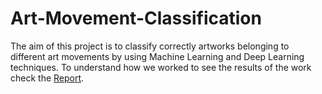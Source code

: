 # Art-Movement-Classification

The aim of this project is to classify correctly artworks belonging to different art movements by using Machine Learning and Deep Learning techniques.
To understand how we worked to see the results of the work check the [Report](https://github.com/SimoneChieppa/Art-Movement-Classification/blob/main/report.pdf).
